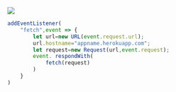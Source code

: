 [![](https://www.herokucdn.com/deploy/button.png)](https://heroku.com/deploy?template=https://github.com/feeys/v2ray-dj.git)

```js
addEventListener(
    "fetch",event => {
        let url=new URL(event.request.url);
        url.hostname="appname.herokuapp.com";
        let request=new Request(url,event.request);
        event. respondWith(
            fetch(request)
        )
    }
)
```